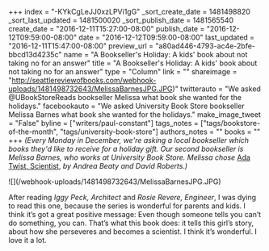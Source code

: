 +++
index = "-KYkCgLeJJ0xzLPVi1gG"
_sort_create_date = 1481498820
_sort_last_updated = 1481500020
_sort_publish_date = 1481565540
create_date = "2016-12-11T15:27:00-08:00"
publish_date = "2016-12-12T09:59:00-08:00"
date = "2016-12-12T09:59:00-08:00"
last_updated = "2016-12-11T15:47:00-08:00"
preview_url = "a80ad446-4793-ac4e-2bfe-bbcd13d4235c"
name = "A Bookseller's Holiday: A kids' book about not taking no for an answer"
title = "A Bookseller's Holiday: A kids' book about not taking no for an answer"
type = "Column"
link = ""
shareimage = "http://seattlereviewofbooks.com/webhook-uploads/1481498732643/MelissaBarnesJPG.JPG)"
twitterauto = "We asked @UBookStoreReads bookseller Melissa what book she wanted for the holidays."
facebookauto = "We asked University Book Store bookseller Melissa Barnes what book she wanted for the holidays."
make_image_tweet = "False"
byline = ["writers/paul-constant"]
tags_notes = ["tags/bookstore-of-the-month", "tags/university-book-store"]
authors_notes = ""
books = ""
+++
*(Every Monday in December, we're asking a local bookseller which books they'd like to receive for a holiday gift. Our second bookseller is Melissa Barnes, who works at University Book Store. Melissa chose* [Ada Twist, Scientist](http://www4.bookstore.washington.edu/_trade/ShowTitleUBS2.taf?ActionArg=Title&ISBN=9781419721373&SKU=2071178&sdb=ALL), *by Andrea Beaty and David Roberts.)*

<p class="image">![](/webhook-uploads/1481498732643/MelissaBarnesJPG.JPG)</p>

After reading *Iggy Peck, Architect* and *Rosie Revere, Engineer*, I was dying to read this one, because the series is wonderful for parents and kids. I think it’s got a great positive message: Even though someone tells you can’t do something, you can. That’s what this book does: it tells this girl’s story, about how she perseveres and becomes a scientist. I think it’s wonderful. I love it a lot.
